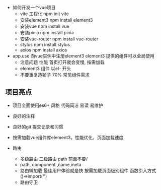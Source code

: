 - 如何开发一个vue项目
  - vite 工程化
    npm init vite
  - 安装element3
    npm install element3
  - 安装vue
    npm install vue
  - 安装pinia
    npm install pinia
  - 安装vue-router
    npm install vue-router
  - stylus
    npm install stylus
  - axios
    npm install axios
- app.use
  向vue实例中注册element3
  element3 提供的组件可以全局使用
  - 注意问题 性能
    首页打开就会变慢, 按需加载
  - element3 组件 以el- 开头
  - 不要重复造轮子 70% 常见组件需求


## 项目亮点
- 项目全面使用es6+ 风格
  代码简洁 易读 易维护
- 良好的注释
- 良好的git 提交记录和习惯

- 按需加载vue组件库element3，性能优化，页面加载速度
- 路由
  - 多级路由
     二级路由 path 前面不要/
  - path, component ,name,meta 
  - 路由懒加载
    最佳用户体验就是快
    按需加载页面级别组件 函数引入方式 ()=>import('')
  - 路由守卫